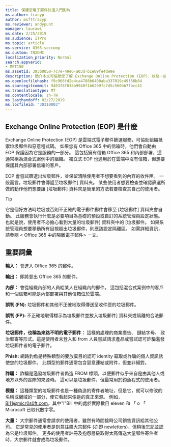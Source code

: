 ```yaml
---
title: 保護您電子郵件快速入門影片
ms.author: tracyp
author: msfttracyp
ms.reviewer: andypunt
manager: laurawi
ms.date: 2/25/2019
ms.audience: ITPro
ms.topic: article
ms.service: O365-seccomp
ms.custom: TN2DMC
localization_priority: Normal
search.appverid:
- MET150
ms.assetid: 393b0050-7c7e-49e6-a03d-b1e09fe4de9e
description: 簡介本文可協助您了解 Exchange Online Protection (EOP)，以及一些重要術語。 這是適用於 Office 365 客戶可以保護 Exchange Online 雲端託管信箱，而且獨立式 EOP 客戶負責保護內部部署信箱，例如 Exchange Server 2016。
ms.openlocfilehash: f9c966fd2e4ca4788b6400aba337019c49f56b84
ms.sourcegitcommit: 9403f8f038a9940f1b6299fc7d5c560bb7fbcc41
ms.translationtype: MT
ms.contentlocale: zh-TW
ms.lasthandoff: 02/27/2019
ms.locfileid: "30310003"
---
```

## <a name="what-is-exchange-online-protection-eop"></a>Exchange Online Protection (EOP) 是什麼

Exchange Online Protection (EOP) 是雲端式電子郵件篩選服務，可協助組織抵禦垃圾郵件和惡意程式碼。 如果您有 Office 365 中的信箱時，他們會自動由 EOP 保護因為它是服務的一部分。 這包括擁有信箱 Office 365 和內部部署，這通常稱為混合式案例中的組織。 獨立式 EOP 也適用於在雲端中沒有信箱，但想要保護其內部部署信箱的客戶。 

EOP 會嘗試篩選出垃圾郵件，並保留清除使用者不想要看到的內容的收件匣。 一般而言，垃圾郵件會傳遞至垃圾郵件] 資料夾。 某些使用者想要檢查並確認篩選所做的動作他們想要讓 [垃圾郵件] 資料夾是簡單的方法若要檢查其自己的使用者。  

> [!TIP]
> 它是個好方法時垃圾或否則不正確的電子郵件郵件會移至 [垃圾郵件] 資料夾會自動。 此服務會執行什麼是必要項目為基礎的預設或自訂的系統管理員設定狀態。 也就是說，使用者不必擔心看到大量的垃圾郵件] 資料夾中的 [垃圾郵件。 如果系統管理員想要移動所有目視超出垃圾郵件，則應該設定隔離區。 如需詳細資訊，請參閱 < <b0>Office 365 中的隔離電子郵件</b0>> 一文。

## <a name="important-terms"></a>重要詞彙

**輸入：** 會進入 Office 365 的郵件。

**輸出：** 即將登出 Office 365 的郵件。

**內部：** 會從組織內部的人員給某人在組織內的郵件。 這包括混合式案例中的客戶和一個信箱可能是內部部署與其他信箱位於雲端。

**誤判 (FN):** 垃圾郵件和其他不正確地取得傳送至收件匣的垃圾郵件。

**誤判 (FP):** 不正確地取得標示為垃圾郵件並放入垃圾郵件] 資料夾或隔離的合法郵件。

**垃圾郵件，也稱為來路不明的電子郵件：** 這樣的處理的商業廣告、 鏈結字母、 政治郵寄等形式。這是使用者未登入和 from 人員嘗試請求產品或嘗試認可詐騙濫發垃圾郵件者的電子郵件。

**Phish:** 網路釣魚是特殊類型的要放棄目的認可 identity 竊取或詐騙的個人資訊誘使您的垃圾郵件。 此類型的郵件通常包含惡意連結或附件，但並非絕對。

**詐騙：** 詐騙是濫發垃圾郵件者偽造 FROM 標頭，以便郵件似乎來自是由其他人或地方以外的實際的來源時。 這可以是垃圾郵件，但最常用於釣魚程式的使用者。

**模擬：** 這種類型的垃圾郵件也是一種偽造的寄件者地址，但是它，就可以修改的名稱或網域的一部分，使它看起來像是的真正來源。 例如，Bi11@micr0s0ft.com，其中"l"Bill 中的處於實際數目 eleven 和 「 o 「 Microsoft 已取代數字零。

**大量：** 大宗郵件通常會請求的使用者，雖然有時間接時公司銷售資訊給其他公司。 它是常見的使用者是刻意註冊大宗郵件 (亦即 newletters)，但稍後忘記並認為它是垃圾郵件。 更多的使用者註冊及抱怨層級取得太高傳送大量郵件寄件者時，大宗郵件就會成為垃圾郵件。
